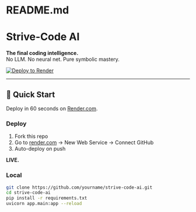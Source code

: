 # README.md
# Strive-Code AI

**The final coding intelligence.**  
No LLM. No neural net. Pure symbolic mastery.

[![Deploy to Render](https://render.com/images/deploy-to-render-button.svg)](https://render.com/deploy?repo=https://github.com/strive-code-ai/strive-code-ai)

---

## 🚀 Quick Start

Deploy in 60 seconds on [Render.com](https://render.com).

### Deploy
1. Fork this repo
2. Go to [render.com](https://render.com) → New Web Service → Connect GitHub
3. Auto-deploy on push

**LIVE.**

### Local
```bash
git clone https://github.com/yourname/strive-code-ai.git
cd strive-code-ai
pip install -r requirements.txt
uvicorn app.main:app --reload
